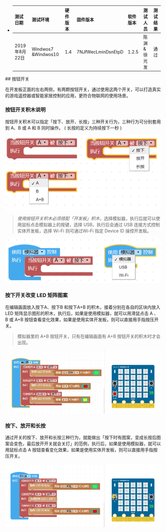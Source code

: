  <ul>
<li><table>
<thead>
<tr class="header">
<th>测试日期</th>
<th>测试环境</th>
<th>硬件版本</th>
<th>固件版本</th>
<th>软件版本</th>
<th>测试人员</th>
<th>测试结果</th>
</tr>
</thead>
<tbody>
<tr class="odd">
<td>2019年8月22日</td>
<td>Windwos7 &amp;Windwos10</td>
<td>1.4</td>
<td>7NJfWecLminDsnEtpD</td>
<td>1.2.5</td>
<td>陈渊&amp;徐光发</td>
<td>通过</td>
</tr>
</tbody>
</table></li>
</ul>
## 按钮开关

在开发板正面的左右两侧，有两颗按钮开关，通过使用这两个开关，可以打造真实的游戏遥控器或智能家居控制的应用，更符合物联网的使用场景。

### 按钮开关积木说明

按钮开关积木可以指定「按下、放开、长按」三种开关行为，三种行为可分别套用到 A、B 或 A 和 B 同时操作。 ( 长按的定义为持续按下一秒 )

![](ab-button/upload_06284e2585e416a5ddfd913d0ca77e09.jpg)

> *使用按钮开关积木必须搭配「开发板」积木*，选择模拟器，执行后就可以使用鼠标点击模拟器上的按键，选择 USB，执行后会通过 USB 连接方式控制实体开发板，选择 Wi-Fi 则可通过Wi-Fi 指定 Device ID 操控开发板。

![](ab-button/upload_029e0e6306c329860727021f5db13f2f.jpg)

### 按下开关改变 LED 矩阵图案

在编辑画面放入按下A、按下B 和按下A+B 的积木，接着分别在各自的区块内放入LED 矩阵显示图形的积木，执行后，如果是使用模拟器，就可以用滑鼠点击 A 、B 或 A+B 按钮查看变化效果，如果是使用实体开发板，则可以直接用手指按压开关。

> 模拟器里的 A+B 按钮开关，只有在编辑画面有 A+B 按钮开关的积木时才会出现。

![](ab-button/upload_11fe6d329a7e69cc40c5499d13512724.gif)

### 按下、放开和长按

通过开关的按下、放开和长按三种行为，就能做出「按下时有图案，变成长按后图案会变色，最后放开开关就会关灯」的范例，执行后，如果是使用模拟器，就可以用鼠标点击 A 按钮查看变化效果，如果是使用实体开发板，则可以直接用手指按压开关。

![](ab-button/upload_2bc8f9ecd689421f9d4a0d8dfb538eb3.gif)
